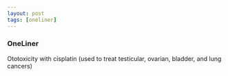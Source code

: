 ```yaml
---
layout: post
tags: [oneliner]
---
```



### OneLiner

Ototoxicity with cisplatin (used to treat testicular, ovarian, bladder, and lung cancers)
